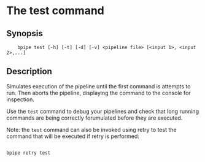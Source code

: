 # The test command

## Synopsis

    
    
        bpipe test [-h] [-t] [-d] [-v] <pipeline file> [<input 1>, <input 2>,...]
    

## Description

Simulates execution of the pipeline until the first command is attempts to run.  Then aborts the pipeline, displaying the command to the console for inspection. 

Use the `test` command to debug your pipelines and check that long running commands are being correctly forumulated before they are executed.

Note: the `test` command can also be invoked using retry to test the command that will be executed if retry is performed:
```groovy 

bpipe retry test
```

